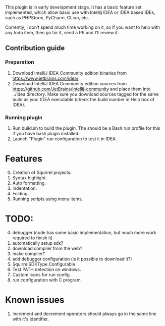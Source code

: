 This plugin is in early development stage. It has a basic feature set implemented, which allow basic use with
Intellij IDEA or IDEA based IDEs, such as PHPStorm, PyCharm, CLion, etc.

Currently, I don't spend much time working on it, so if you want to help with any todo item, then go for it, send a PR
and I'll review it.

## Contribution guide

### Preparation

1. Download IntelliJ IDEA Community edition binaries from https://www.jetbrains.com/idea/
2. Download IntelliJ IDEA Community edition sources from https://github.com/JetBrains/intellij-community and place them
   into ../idea directory. Make sure you download sources tagged for the same build as your IDEA executable (check the
   build number in Help box of IDEA).

### Running plugin

1. Run build.sh to build the plugin. The should be a Bash run profile for this if you have bash plugin installed.
2. Launch "Plugin" run configuration to test it in IDEA.

# Features

0. Creation of Squirrel projects.
1. Syntax highlight.
2. Auto formatting.
3. Indentation.
4. Folding.
5. Running scripts using menu items.

# TODO:

0. debugger (code has some basic implementation, but much more work required to finish it)
1. automatically setup sdk?
2. download compiler from the web?
3. make compiler?
5. add debugger configuration (is it possible to download it?)
6. SquirrelSDKType Configurable
8. Test PATH detection on windows.
9. Custom icons for run config.
10. run configuration with C program.

# Known issues

1. Increment and decrement operators should always go in the same line with it's identifier.

